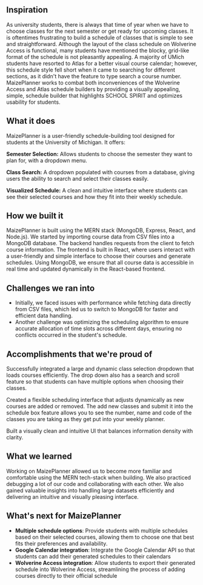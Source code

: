 ## Inspiration
As university students, there is always that time of year when we have to choose classes for the next semester or get ready for upcoming classes. It is oftentimes frustrating to build a schedule of classes that is simple to see and straightforward. Although the layout of the class schedule on Wolverine Access is functional, many students have mentioned the blocky, grid-like format of the schedule is not pleasantly appealing. A majority of UMich students have resorted to Atlas for a better visual course calendar; however, this schedule style fell short when it came to searching for different sections, as it didn't have the feature to type search a course number. MaizePlanner works to combat both inconveniences of the Wolverine Access and Atlas schedule builders by providing a visually appealing, simple, schedule builder that highlights SCHOOL SPIRIT and optimizes usability for students.


## What it does

MaizePlanner is a user-friendly schedule-building tool designed for students at the University of Michigan. It offers:

**Semester Selection:** Allows students to choose the semester they want to plan for, with a dropdown menu.

**Class Search:** A dropdown populated with courses from a database, giving users the ability to search and select their classes easily.

**Visualized Schedule:** A clean and intuitive interface where students can see their selected courses and how they fit into their weekly schedule.



## How we built it
MaizePlanner is built using the MERN stack (MongoDB, Express, React, and Node.js). We started by importing course data from CSV files into a MongoDB database. The backend handles requests from the client to fetch course information. The frontend is built in React, where users interact with a user-friendly and simple interface to choose their courses and generate schedules. Using MongoDB, we ensure that all course data is accessible in real time and updated dynamically in the React-based frontend.

## Challenges we ran into
- Initially, we faced issues with performance while fetching data directly from CSV files, which led us to switch to MongoDB for faster and efficient data handling.
- Another challenge was optimizing the scheduling algorithm to ensure accurate allocation of time slots across different days, ensuring no conflicts occurred in the student's schedule.

## Accomplishments that we're proud of
Successfully integrated a large and dynamic class selection dropdown that loads courses efficiently. The drop down also has a search and scroll feature so that students can have multiple options when choosing their classes.

Created a flexible scheduling interface that adjusts dynamically as new courses are added or removed. The add new classes and submit it into the schedule box feature allows you to see the number, name and code of the classes you are taking as they get put into your weekly planner.

Built a visually clean and intuitive UI that balances information density with clarity.



## What we learned
Working on MaizePlanner allowed us to become more familiar and comfortable using the MERN tech-stack when building. We also practiced debugging a lot of our code and collaborating with each other. We also gained valuable insights into handling large datasets efficiently and delivering an intuitive and visually pleasing interface. 



## What's next for MaizePlanner
- **Multiple schedule options**: Provide students with multiple schedules based on their selected courses, allowing them to choose one that best fits their preferences and availability.
- **Google Calendar integration**: Integrate the Google Calendar API so that students can add their generated schedules to their calendars
- **Wolverine Access integration**: Allow students to export their generated schedule into Wolverine Access, streamlining the process of adding courses directly to their official schedule
